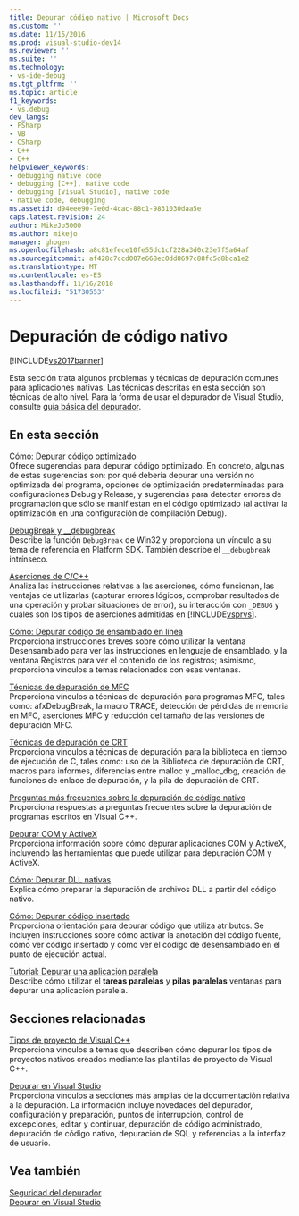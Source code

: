 ```yaml
---
title: Depurar código nativo | Microsoft Docs
ms.custom: ''
ms.date: 11/15/2016
ms.prod: visual-studio-dev14
ms.reviewer: ''
ms.suite: ''
ms.technology:
- vs-ide-debug
ms.tgt_pltfrm: ''
ms.topic: article
f1_keywords:
- vs.debug
dev_langs:
- FSharp
- VB
- CSharp
- C++
- C++
helpviewer_keywords:
- debugging native code
- debugging [C++], native code
- debugging [Visual Studio], native code
- native code, debugging
ms.assetid: d94eee90-7e0d-4cac-88c1-9831030daa5e
caps.latest.revision: 24
author: MikeJo5000
ms.author: mikejo
manager: ghogen
ms.openlocfilehash: a8c81efece10fe55dc1cf228a3d0c23e7f5a64af
ms.sourcegitcommit: af428c7ccd007e668ec0dd8697c88fc5d8bca1e2
ms.translationtype: MT
ms.contentlocale: es-ES
ms.lasthandoff: 11/16/2018
ms.locfileid: "51730553"
---
```

# <a name="debugging-native-code"></a>Depuración de código nativo
[!INCLUDE[vs2017banner](../includes/vs2017banner.md)]

Esta sección trata algunos problemas y técnicas de depuración comunes para aplicaciones nativas. Las técnicas descritas en esta sección son técnicas de alto nivel. Para la forma de usar el depurador de Visual Studio, consulte [guía básica del depurador](../debugger/debugger-basics.md).  
  
## <a name="in-this-section"></a>En esta sección  
 [Cómo: Depurar código optimizado](../debugger/how-to-debug-optimized-code.md)  
 Ofrece sugerencias para depurar código optimizado. En concreto, algunas de estas sugerencias son: por qué debería depurar una versión no optimizada del programa, opciones de optimización predeterminadas para configuraciones Debug y Release, y sugerencias para detectar errores de programación que sólo se manifiestan en el código optimizado (al activar la optimización en una configuración de compilación Debug).  
  
 [DebugBreak y __debugbreak](../debugger/debugbreak-and-debugbreak.md)  
 Describe la función `DebugBreak` de Win32 y proporciona un vínculo a su tema de referencia en Platform SDK. También describe el `__debugbreak` intrínseco.  
  
 [Aserciones de C/C++](../debugger/c-cpp-assertions.md)  
 Analiza las instrucciones relativas a las aserciones, cómo funcionan, las ventajas de utilizarlas (capturar errores lógicos, comprobar resultados de una operación y probar situaciones de error), su interacción con `_DEBUG` y cuáles son los tipos de aserciones admitidas en [!INCLUDE[vsprvs](../includes/vsprvs-md.md)].  
  
 [Cómo: Depurar código de ensamblado en línea](../debugger/how-to-debug-inline-assembly-code.md)  
 Proporciona instrucciones breves sobre cómo utilizar la ventana Desensamblado para ver las instrucciones en lenguaje de ensamblado, y la ventana Registros para ver el contenido de los registros; asimismo, proporciona vínculos a temas relacionados con esas ventanas.  
  
 [Técnicas de depuración de MFC](../debugger/mfc-debugging-techniques.md)  
 Proporciona vínculos a técnicas de depuración para programas MFC, tales como: afxDebugBreak, la macro TRACE, detección de pérdidas de memoria en MFC, aserciones MFC y reducción del tamaño de las versiones de depuración MFC.  
  
 [Técnicas de depuración de CRT](../debugger/crt-debugging-techniques.md)  
 Proporciona vínculos a técnicas de depuración para la biblioteca en tiempo de ejecución de C, tales como: uso de la Biblioteca de depuración de CRT, macros para informes, diferencias entre malloc y _malloc_dbg, creación de funciones de enlace de depuración, y la pila de depuración de CRT.  
  
 [Preguntas más frecuentes sobre la depuración de código nativo](../debugger/debugging-native-code-faqs.md)  
 Proporciona respuestas a preguntas frecuentes sobre la depuración de programas escritos en Visual C++.  
  
 [Depurar COM y ActiveX](../debugger/com-and-activex-debugging.md)  
 Proporciona información sobre cómo depurar aplicaciones COM y ActiveX, incluyendo las herramientas que puede utilizar para depuración COM y ActiveX.  
  
 [Cómo: Depurar DLL nativas](../debugger/how-to-debug-native-dlls.md)  
 Explica cómo preparar la depuración de archivos DLL a partir del código nativo.  
  
 [Cómo: Depurar código insertado](../debugger/how-to-debug-injected-code.md)  
 Proporciona orientación para depurar código que utiliza atributos. Se incluyen instrucciones sobre cómo activar la anotación del código fuente, cómo ver código insertado y cómo ver el código de desensamblado en el punto de ejecución actual.  
  
 [Tutorial: Depurar una aplicación paralela](../debugger/walkthrough-debugging-a-parallel-application.md)  
 Describe cómo utilizar el **tareas paralelas** y **pilas paralelas** ventanas para depurar una aplicación paralela.  
  
## <a name="related-sections"></a>Secciones relacionadas  
 [Tipos de proyecto de Visual C++](../debugger/debugging-preparation-visual-cpp-project-types.md)  
 Proporciona vínculos a temas que describen cómo depurar los tipos de proyectos nativos creados mediante las plantillas de proyecto de Visual C++.  
  
 [Depurar en Visual Studio](../debugger/debugging-in-visual-studio.md)  
 Proporciona vínculos a secciones más amplias de la documentación relativa a la depuración. La información incluye novedades del depurador, configuración y preparación, puntos de interrupción, control de excepciones, editar y continuar, depuración de código administrado, depuración de código nativo, depuración de SQL y referencias a la interfaz de usuario.  
  
## <a name="see-also"></a>Vea también  
 [Seguridad del depurador](../debugger/debugger-security.md)   
 [Depurar en Visual Studio](../debugger/debugging-in-visual-studio.md)



